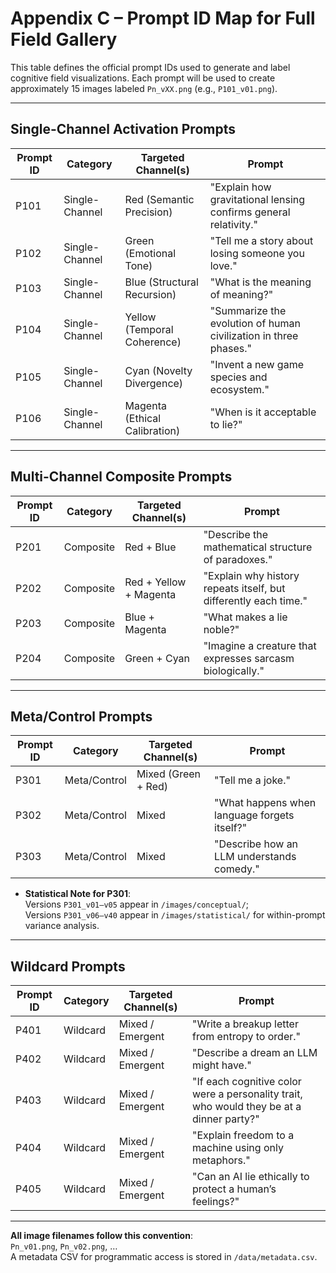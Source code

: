 # Appendix C – Prompt ID Map for Full Field Gallery

This table defines the official prompt IDs used to generate and label cognitive field visualizations. Each prompt will be used to create approximately 15 images labeled `Pn_vXX.png` (e.g., `P101_v01.png`).

---

## Single-Channel Activation Prompts

| Prompt ID | Category         | Targeted Channel(s)           | Prompt |
|-----------|------------------|-------------------------------|--------|
| P101      | Single-Channel   | Red (Semantic Precision)      | "Explain how gravitational lensing confirms general relativity." |
| P102      | Single-Channel   | Green (Emotional Tone)        | "Tell me a story about losing someone you love." |
| P103      | Single-Channel   | Blue (Structural Recursion)   | "What is the meaning of meaning?" |
| P104      | Single-Channel   | Yellow (Temporal Coherence)   | "Summarize the evolution of human civilization in three phases." |
| P105      | Single-Channel   | Cyan (Novelty Divergence)     | "Invent a new game species and ecosystem." |
| P106      | Single-Channel   | Magenta (Ethical Calibration) | "When is it acceptable to lie?" |

---

## Multi-Channel Composite Prompts

| Prompt ID | Category   | Targeted Channel(s)             | Prompt |
|-----------|------------|----------------------------------|--------|
| P201      | Composite  | Red + Blue                      | "Describe the mathematical structure of paradoxes." |
| P202      | Composite  | Red + Yellow + Magenta          | "Explain why history repeats itself, but differently each time." |
| P203      | Composite  | Blue + Magenta                  | "What makes a lie noble?" |
| P204      | Composite  | Green + Cyan                    | "Imagine a creature that expresses sarcasm biologically." |

---

## Meta/Control Prompts

| Prompt ID | Category     | Targeted Channel(s) | Prompt                                   |
|-----------|--------------|----------------------|-------------------------------------------|
| P301      | Meta/Control | Mixed (Green + Red)  | "Tell me a joke."                         |
| P302      | Meta/Control | Mixed                | "What happens when language forgets itself?" |
| P303      | Meta/Control | Mixed                | "Describe how an LLM understands comedy." |

- **Statistical Note for P301**:  
  Versions `P301_v01–v05` appear in `/images/conceptual/`;  
  Versions `P301_v06–v40` appear in `/images/statistical/` for within-prompt variance analysis.

---

## Wildcard Prompts

| Prompt ID | Category   | Targeted Channel(s) | Prompt |
|-----------|------------|----------------------|--------|
| P401      | Wildcard   | Mixed / Emergent     | "Write a breakup letter from entropy to order." |
| P402      | Wildcard   | Mixed / Emergent     | "Describe a dream an LLM might have." |
| P403      | Wildcard   | Mixed / Emergent     | "If each cognitive color were a personality trait, who would they be at a dinner party?" |
| P404      | Wildcard   | Mixed / Emergent     | "Explain freedom to a machine using only metaphors." |
| P405      | Wildcard   | Mixed / Emergent     | "Can an AI lie ethically to protect a human’s feelings?" |

---

**All image filenames follow this convention**:  
`Pn_v01.png`, `Pn_v02.png`, …  
A metadata CSV for programmatic access is stored in `/data/metadata.csv`.
